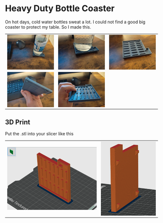 # Heavy Duty Bottle Coaster

On hot days, cold water bottles sweat a lot. I could not find a good big coaster to protect my table. So I made this.

<table>
<tr>
    <td><img src="images/IMG_20240731_204622.jpg"></td>
    <td><img src="images/IMG_20240731_204651.jpg"></td>
    <td><img src="images/IMG_20240731_204748.jpg"></td>
</tr>
<tr>
    <td><img src="images/IMG_20240731_204826.jpg"></td>
    <td><img src="images/IMG_20240731_204853.jpg"></td>
</tr>
</table>

## 3D Print

Put the .stl into your slicer like this

<table>
<tr>
    <td><img src="images/sliced.png"></td>
    <td><img src="images/sliced2.png"></td>
</tr>
</table>

